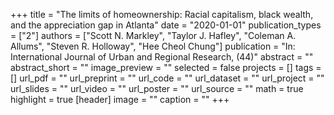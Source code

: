 +++
title = "The limits of homeownership: Racial capitalism, black wealth, and the appreciation gap in Atlanta"
date = "2020-01-01"
publication_types = ["2"]
authors = ["Scott N. Markley", "Taylor J. Hafley", "Coleman A. Allums", "Steven R. Holloway", "Hee Cheol Chung"]
publication = "In: International Journal of Urban and Regional Research, (44)"
abstract = ""
abstract_short = ""
image_preview = ""
selected = false
projects = []
tags = []
url_pdf = ""
url_preprint = ""
url_code = ""
url_dataset = ""
url_project = ""
url_slides = ""
url_video = ""
url_poster = ""
url_source = ""
math = true
highlight = true
[header]
image = ""
caption = ""
+++

